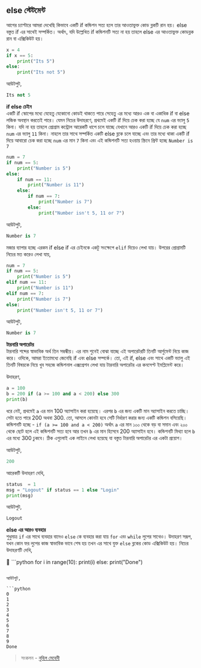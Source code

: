 ## else স্টেটমেন্ট

আগের চ্যাপ্টারে আমরা দেখেছি কিভাবে একটি if কন্ডিশন সত্য হলে তার আওতাভুক্ত কোড ব্লকটি রান হয়। else বস্তুত if এর সাথেই সম্পর্কিত। অর্থাৎ, যদি উল্লেখিত if কন্ডিশনটি সত্য না হয় তাহলে else এর আওতাভুক্ত কোডব্লক রান বা এক্সিকিউট হয়।   

```python
x = 4
if x == 5:
	print("Its 5")
else:
	print("Its not 5")
```

আউটপুট, 

```python
Its not 5
```   

**if else চেইন**   
একটি if স্কোপের মধ্যে যেহেতু যেকোনো কোডই থাকতে পারে সেহেতু এর মধ্যে আরও এক বা একাধিক if বা else লজিক অবস্থান করতেই পারে। যেমন নিচের উদাহরণে, প্রথমেই একটি if দিয়ে চেক করা হচ্ছে যে `num` এর ভ্যালু `5` কিনা। যদি না হয় তাহলে প্রোগ্রাম কন্ট্রোল আরেকটি ধাপে চলে যাচ্ছে যেখানে আরও একটি if দিয়ে চেক করা হচ্ছে `num` এর ভ্যালু `11` কিনা। নাহলে তার সাথে সম্পর্কিত একটি else ব্লকে চলে যাচ্ছে এবং তার মধ্যে থাকা একটি if দিয়ে আবারো চেক করা হচ্ছে `num` এর মান `7` কিনা এবং এই কন্ডিশনটি সত্য হওয়ায় স্ক্রিনে প্রিন্ট হচ্ছে `Number is 7`   

```python
num = 7
if num == 5:
    print("Number is 5")
else:
    if num == 11:
        print("Number is 11")
    else:
        if num == 7:
            print("Number is 7")
        else:
            print("Number isn't 5, 11 or 7")
```   

আউটপুট, 

```python
Number is 7
```   

মজার ব্যাপার হচ্ছে এরকম if else if এর চেইনকে একটু সংক্ষেপে `elif` দিয়েও লেখা যায়। উপরের প্রোগ্রামটি নিচের মত করেও লেখা যায়, 

```python
num = 7
if num == 5:
    print("Number is 5")
elif num == 11:
    print("Number is 11")
elif num == 7:
    print("Number is 7")
else:
    print("Number isn't 5, 11 or 7")
```

আউটপুট, 

```python
Number is 7
```   

**টারনারি অপারেটর**   
টারনারি শব্দের স্বাভাবিক অর্থ তিন সম্বন্ধীয়। এর নাম শুনেই বোঝা যাচ্ছে এই অপারেটরটি তিনটি আর্গুমেন্ট নিয়ে কাজ করে। ওদিকে, আমরা ইতোমধ্যে জেনেছি if এবং else সম্পর্কে। তো, এই if, else এবং সাথে একটি ভ্যালু এই তিনটি বিষয়কে নিয়ে খুব সহজে কন্ডিশনাল এক্সপ্রেশন লেখা যায় টারনারি অপারেটর এর কনসেপ্ট ইমপ্লিমেন্ট করে। 

উদাহরণ, 

```python
a = 100
b = 200 if (a >= 100 and a < 200) else 300
print(b)
```  

ধরে নেই, প্রথমেই `a` এর মান 100 অ্যাসাইন করা হয়েছে। এরপর `b` এর জন্য একটি মান অ্যাসাইন করতে চাচ্ছি। সেটা হতে পারে 200 অথবা 300. তো, আসলে কোনটা হবে সেটি নির্ধারণ করার জন্য একটি কন্ডিশন বসিয়েছি।   
কন্ডিশনটি হচ্ছে - `if (a >= 100 and a < 200)` অর্থাৎ `a` এর মান ১০০ থেকে বড় বা সমান এবং ২০০ থেকে ছোট হলে এই কন্ডিশনটি সত্য হবে আর তখন `b` এর মান হিসেবে 200 অ্যাসাইন হবে। কন্ডিশনটি মিথ্যা হলে `b` এর মধ্যে 300 ঢুকবে। ঠিক এগুলোই এক লাইনে লেখা হয়েছে যা বস্তুত টারনারি অপারেটর এর একটা প্রয়োগ। 

আউটপুট, 

```python
200
```  

আরেকটি উদাহরণ দেখি, 

```python
status  = 1
msg = "Logout" if status == 1 else "Login"
print(msg)
```  

আউটপুট, 

```python
Logout
```  

**else এর আরও ব্যবহার**  
শুধুমাত্র `if` এর সাথে ব্যবহার বাদেও `else` কে ব্যবহার করা যায় `for` এবং `while` লুপের সাথেও। উদাহরণ সরূপ, যখন কোন ফর লুপের কাজ স্বাভাবিক ভাবে শেষ হয় তখন এর সাথে যুক্ত `else` ব্লকের কোড এক্সিকিউট হয়। নিচের উদাহরণটি দেখি, 

 ```python
for i in range(10):
    print(i)
else:
    print("Done")
```  

আউটপুট,  

```python
0
1
2
3
4
5
6
7
8
9
Done
```   

>  সংকলন - [নুহিল মেহেদী](https://nuhil.net)